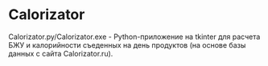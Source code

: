 # Calorizator

Calorizator.py/Calorizator.exe - Python-приложение на tkinter для расчета БЖУ и калорийности съеденных на день продуктов (на основе базы данных с сайта Calorizator.ru).
